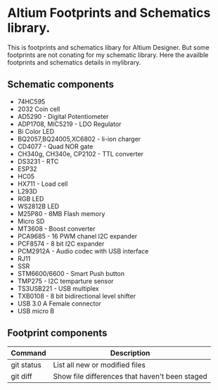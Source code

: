 # Altium Footprints and Schematics library.
This is footprints and schematics libary for Altium Designer. But some footprints are not conating for my schematic library. Here the availble footprints and schematics details in mylibrary.<br />

## Schematic components
- 74HC595
- 2032 Coin cell
- AD5290 - Digital Potentiometer
- ADP1708, MIC5219 - LDO Regulator
- Bi Color LED
- BQ2057,BQ24005,XC6802  - li-ion charger
- CD4077 - Quad NOR gate
- CH340g, CH340e, CP2102 - TTL converter
- DS3231 - RTC
- ESP32
- HC05
- HX711 - Load cell
- L293D
- RGB LED
- WS2812B LED
- M25P80 - 8MB Flash memory
- Micro SD
- MT3608 - Boost converter
- PCA9685 - 16 PWM chanel I2C expander
- PCF8574 - 8 bit I2C expander
- PCM2912A - Audio codec with USB interface
- RJ11
- SSR
- STM6600/6600 - Smart Push button
- TMP275 - I2C temparture sensor
- TS3USB221 - USB multiplex
- TXB0108 - 8 bit bidirectional level shifter
- USB 3.0 A Female connector
- USB micro B
## Footprint components
| Command | Description |
| --- | --- |
| git status | List all new or modified files |
| git diff | Show file differences that haven't been staged |
